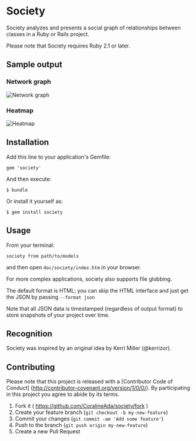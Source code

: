 # Society

Society analyzes and presents a social graph of relationships between classes in a Ruby or Rails project.

Please note that Society requires Ruby 2.1 or later.

## Sample output

### Network graph

![Network graph][network]

### Heatmap

![Heatmap][heatmap]

## Installation

Add this line to your application's Gemfile:

    gem 'society'

And then execute:

    $ bundle

Or install it yourself as:

    $ gem install society

## Usage

From your terminal:

    society from path/to/models

and then open `doc/society/index.htm` in your browser.

For more complex applications, society also supports file globbing.

The default format is HTML; you can skip the HTML interface and just get the
JSON by passing `--format json`

Note that all JSON data is timestamped (regardless of output format) to store
snapshots of your project over time.

## Recognition

Society was inspired by an original idea by Kerri Miller (@kerrizor).

## Contributing

Please note that this project is released with a [Contributor Code of Conduct]
(http://contributor-covenant.org/version/1/0/0/).
By participating in this project you agree to abide by its terms.


1. Fork it ( https://github.com/CoralineAda/society/fork )
2. Create your feature branch (`git checkout -b my-new-feature`)
3. Commit your changes (`git commit -am 'Add some feature'`)
4. Push to the branch (`git push origin my-new-feature`)
5. Create a new Pull Request

[network]: https://raw.githubusercontent.com/CoralineAda/society/master/network_graph.png "Sample network graph"
[heatmap]: https://raw.githubusercontent.com/CoralineAda/society/master/heatmap.png "Sample heatmap"
